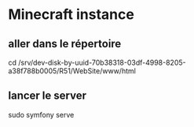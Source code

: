 # Minecraft instance
## aller dans le répertoire
cd /srv/dev-disk-by-uuid-70b38318-03df-4998-8205-a38f788b0005/R51/WebSite/www/html

## lancer le server 
sudo symfony serve